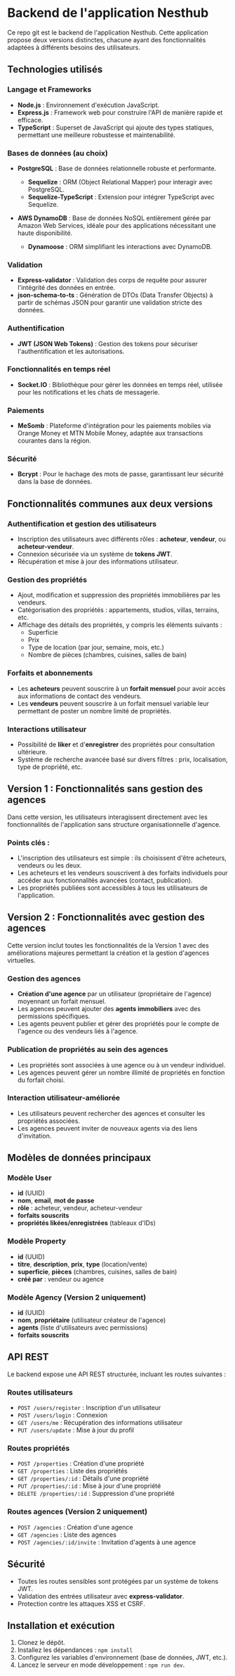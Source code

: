 # Backend de l'application Nesthub

Ce repo git est le backend de l'application Nesthub. Cette application propose deux versions distinctes, chacune ayant des fonctionnalités adaptées à différents besoins des utilisateurs.

## Technologies utilisés
### Langage et Frameworks
- **Node.js** : Environnement d'exécution JavaScript.
- **Express.js** : Framework web pour construire l'API de manière rapide et efficace.
- **TypeScript** : Superset de JavaScript qui ajoute des types statiques, permettant une meilleure robustesse et maintenabilité.

### Bases de données (au choix)
- **PostgreSQL** : Base de données relationnelle robuste et performante.
  - **Sequelize** : ORM (Object Relational Mapper) pour interagir avec PostgreSQL.
  - **Sequelize-TypeScript** : Extension pour intégrer TypeScript avec Sequelize.

- **AWS DynamoDB** : Base de données NoSQL entièrement gérée par Amazon Web Services, idéale pour des applications nécessitant une haute disponibilité.
  - **Dynamoose** : ORM simplifiant les interactions avec DynamoDB.

### Validation
- **Express-validator** : Validation des corps de requête pour assurer l'intégrité des données en entrée.
- **json-schema-to-ts** : Génération de DTOs (Data Transfer Objects) à partir de schémas JSON pour garantir une validation stricte des données.

### Authentification
- **JWT (JSON Web Tokens)** : Gestion des tokens pour sécuriser l'authentification et les autorisations.

### Fonctionnalités en temps réel
- **Socket.IO** : Bibliothèque pour gérer les données en temps réel, utilisée pour les notifications et les chats de messagerie.

### Paiements
- **MeSomb** : Plateforme d'intégration pour les paiements mobiles via Orange Money et MTN Mobile Money, adaptée aux transactions courantes dans la région.

### Sécurité
- **Bcrypt** : Pour le hachage des mots de passe, garantissant leur sécurité dans la base de données.

## Fonctionnalités communes aux deux versions

### Authentification et gestion des utilisateurs
- Inscription des utilisateurs avec différents rôles : **acheteur**, **vendeur**, ou **acheteur-vendeur**.
- Connexion sécurisée via un système de **tokens JWT**.
- Récupération et mise à jour des informations utilisateur.

### Gestion des propriétés
- Ajout, modification et suppression des propriétés immobilières par les vendeurs.
- Catégorisation des propriétés : appartements, studios, villas, terrains, etc.
- Affichage des détails des propriétés, y compris les éléments suivants :
  - Superficie
  - Prix
  - Type de location (par jour, semaine, mois, etc.)
  - Nombre de pièces (chambres, cuisines, salles de bain)

### Forfaits et abonnements
- Les **acheteurs** peuvent souscrire à un **forfait mensuel** pour avoir accès aux informations de contact des vendeurs.
- Les **vendeurs** peuvent souscrire à un forfait mensuel variable leur permettant de poster un nombre limité de propriétés.

### Interactions utilisateur
- Possibilité de **liker** et d'**enregistrer** des propriétés pour consultation ultérieure.
- Système de recherche avancée basé sur divers filtres : prix, localisation, type de propriété, etc.

## Version 1 : Fonctionnalités sans gestion des agences
Dans cette version, les utilisateurs interagissent directement avec les fonctionnalités de l'application sans structure organisationnelle d'agence.

### Points clés :
- L'inscription des utilisateurs est simple : ils choisissent d'être acheteurs, vendeurs ou les deux.
- Les acheteurs et les vendeurs souscrivent à des forfaits individuels pour accéder aux fonctionnalités avancées (contact, publication).
- Les propriétés publiées sont accessibles à tous les utilisateurs de l'application.

## Version 2 : Fonctionnalités avec gestion des agences
Cette version inclut toutes les fonctionnalités de la Version 1 avec des améliorations majeures permettant la création et la gestion d'agences virtuelles.

### Gestion des agences
- **Création d'une agence** par un utilisateur (propriétaire de l'agence) moyennant un forfait mensuel.
- Les agences peuvent ajouter des **agents immobiliers** avec des permissions spécifiques.
- Les agents peuvent publier et gérer des propriétés pour le compte de l'agence ou des vendeurs liés à l'agence.

### Publication de propriétés au sein des agences
- Les propriétés sont associées à une agence ou à un vendeur individuel.
- Les agences peuvent gérer un nombre illimité de propriétés en fonction du forfait choisi.

### Interaction utilisateur-améliorée
- Les utilisateurs peuvent rechercher des agences et consulter les propriétés associées.
- Les agences peuvent inviter de nouveaux agents via des liens d'invitation.

## Modèles de données principaux

### Modèle User
- **id** (UUID)
- **nom**, **email**, **mot de passe**
- **rôle** : acheteur, vendeur, acheteur-vendeur
- **forfaits souscrits**
- **propriétés likées/enregistrées** (tableaux d'IDs)

### Modèle Property
- **id** (UUID)
- **titre**, **description**, **prix**, **type** (location/vente)
- **superficie**, **pièces** (chambres, cuisines, salles de bain)
- **créé par** : vendeur ou agence

### Modèle Agency (Version 2 uniquement)
- **id** (UUID)
- **nom**, **propriétaire** (utilisateur créateur de l'agence)
- **agents** (liste d'utilisateurs avec permissions)
- **forfaits souscrits**

## API REST
Le backend expose une API REST structurée, incluant les routes suivantes :

### Routes utilisateurs
- `POST /users/register` : Inscription d'un utilisateur
- `POST /users/login` : Connexion
- `GET /users/me` : Récupération des informations utilisateur
- `PUT /users/update` : Mise à jour du profil

### Routes propriétés
- `POST /properties` : Création d'une propriété
- `GET /properties` : Liste des propriétés
- `GET /properties/:id` : Détails d'une propriété
- `PUT /properties/:id` : Mise à jour d'une propriété
- `DELETE /properties/:id` : Suppression d'une propriété

### Routes agences (Version 2 uniquement)
- `POST /agencies` : Création d'une agence
- `GET /agencies` : Liste des agences
- `POST /agencies/:id/invite` : Invitation d'agents à une agence

## Sécurité
- Toutes les routes sensibles sont protégées par un système de tokens JWT.
- Validation des entrées utilisateur avec **express-validator**.
- Protection contre les attaques XSS et CSRF.

## Installation et exécution
1. Clonez le dépôt.
2. Installez les dépendances : `npm install`
3. Configurez les variables d'environnement (base de données, JWT, etc.).
4. Lancez le serveur en mode développement : `npm run dev`.
